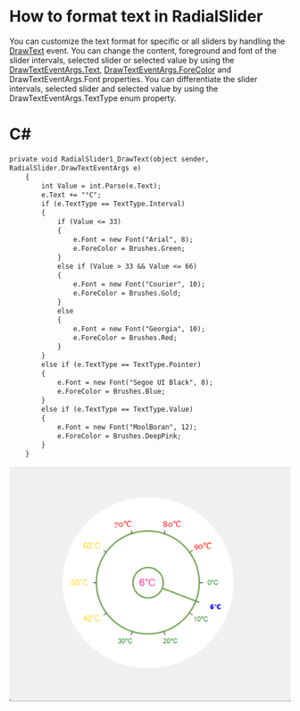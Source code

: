 # How to format text in RadialSlider
You can customize the text format for specific or all sliders by handling the [DrawText](https://help.syncfusion.com/cr/windowsforms/Syncfusion.Windows.Forms.Tools.RadialSlider.html) event. You can change the content, foreground and font of the slider intervals, selected slider or selected value by using the [DrawTextEventArgs.Text](https://help.syncfusion.com/cr/windowsforms/Syncfusion.Windows.Forms.Tools.RadialSlider.DrawTextEventArgs.html#Syncfusion_Windows_Forms_Tools_RadialSlider_DrawTextEventArgs_Text), [DrawTextEventArgs.ForeColor](https://help.syncfusion.com/cr/windowsforms/Syncfusion.Windows.Forms.Tools.RadialSlider.DrawTextEventArgs.html#Syncfusion_Windows_Forms_Tools_RadialSlider_DrawTextEventArgs_ForeColor) and DrawTextEventArgs.Font properties. You can differentiate the slider intervals, selected slider and selected value by using the DrawTextEventArgs.TextType enum property.

# C#

    private void RadialSlider1_DrawText(object sender, RadialSlider.DrawTextEventArgs e)
        {
            int Value = int.Parse(e.Text);
            e.Text += "°C";
            if (e.TextType == TextType.Interval)
            {
                if (Value <= 33)
                {
                    e.Font = new Font("Arial", 8);
                    e.ForeColor = Brushes.Green;
                }
                else if (Value > 33 && Value <= 66)
                {
                    e.Font = new Font("Courier", 10);
                    e.ForeColor = Brushes.Gold;
                }
                else
                {
                    e.Font = new Font("Georgia", 10);
                    e.ForeColor = Brushes.Red;
                }
            }
            else if (e.TextType == TextType.Pointer)
            {
                e.Font = new Font("Segoe UI Black", 8);
                e.ForeColor = Brushes.Blue;
            }
            else if (e.TextType == TextType.Value)
            {
                e.Font = new Font("MoolBoran", 12);
                e.ForeColor = Brushes.DeepPink;
            }
        }

![RadialSlider TextFormatting](Samples/Text_Formatting/Image/RadialSlider%20TextFormatting.png)
